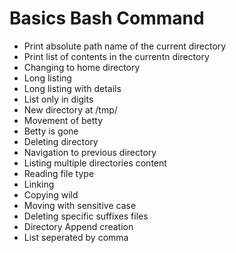 # Basics Bash Command

- Print absolute path name of the current directory
- Print list of contents in the currentn directory
- Changing to home directory
- Long listing
- Long listing with details
- List only in digits
- New directory at /tmp/
- Movement of betty
- Betty is gone
- Deleting directory
- Navigation to previous directory
- Listing multiple directories content
- Reading file type
- Linking
- Copying wild
- Moving with sensitive case
- Deleting specific suffixes files
- Directory Append creation
- List seperated by comma
